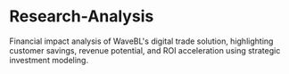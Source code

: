 # Research-Analysis
Financial impact analysis of WaveBL's digital trade solution, highlighting customer savings, revenue potential, and ROI acceleration using strategic investment modeling.
